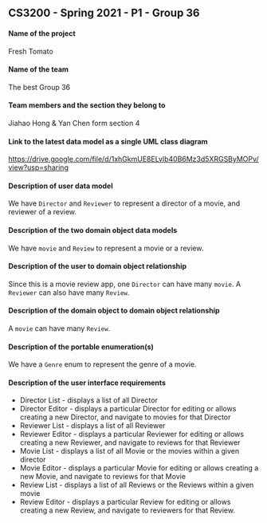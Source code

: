 ## CS3200 - Spring 2021 - P1 - Group 36
#### Name of the project
Fresh Tomato
####  Name of the team 
The best Group 36
#### Team members and the section they belong to
Jiahao Hong & Yan Chen form section 4
#### Link to the latest data model as a single UML class diagram
https://drive.google.com/file/d/1xhGkmUE8ELvlb40B6Mz3d5XRGSByMOPv/view?usp=sharing

#### Description of user data model
We have `Director` and `Reviewer` to represent a director of a movie, and reviewer of a review.

#### Description of the two domain object data models
We have `movie` and `Review` to represent a movie or a review.

#### Description of the user to domain object relationship
Since this is a movie review app, one `Director` can have many `movie`.
A `Reviewer` can also have many `Review`.
#### Description of the domain object to domain object relationship
A `movie` can have many `Review`.
#### Description of the portable enumeration(s)
We have a `Genre` enum to represent the genre of a movie.
#### Description of the user interface requirements
- Director List - displays a list of all Director
- Director Editor - displays a particular Director for editing or allows creating a new Director, and navigate to movies for that Director
- Reviewer List - displays a list of all Reviewer
- Reviewer Editor - displays a particular Reviewer for editing or allows creating a new Reviewer, and navigate to reviews for that Reviewer
- Movie List - displays a list of all Movie or the movies within a given director
- Movie Editor - displays a particular Movie for editing or allows creating a new Movie, and navigate to reviews for that Movie
- Review List - displays a list of all Reviews or the Reviews within a given movie
- Review Editor - displays a particular Review for editing or allows creating a new Review, and navigate to reviewers for that Review.
